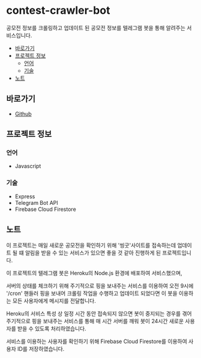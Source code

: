 # contest-crawler-bot

공모전 정보를 크롤링하고 업데이트 된 공모전 정보를 텔레그램 봇을 통해 알려주는 서비스입니다.

- [바로가기](#바로가기)
- [프로젝트 정보](#프로젝트-정보)
  - [언어](#언어)
  - [기술](#기술)
- [노트](#노트)


## 바로가기

- [Github](https://github.com/namhyun-gu/contest-crawler-bot)

## 프로젝트 정보

### 언어

- Javascript

### 기술

- Express
- Telegram Bot API
- Firebase Cloud Firestore

## 노트

이 프로젝트는 매일 새로운 공모전을 확인하기 위해 '씽굿'사이트를 접속하는데 업데이트 될 떄 알림을 받을 수 있는 서비스가 있으면 좋을 것 같아 진행하게 된 프로젝트입니다.

이 프로젝트의 텔레그램 봇은 Heroku의 Node.js 환경에 배포하여 서비스했으며,

서버의 상태를 체크하기 위해 주기적으로 핑을 보내주는 서비스를 이용하여 오전 9시에 '/cron' 핸들러 핑을 보내어
크롤링 작업을 수행하고 업데이트 되었다면 이 봇을 이용하는 모든 사용자에게 메시지를 전달합니다.

Heroku의 서비스 특성 상 일정 시간 동안 접속되지 않으면 봇이 중지되는 경우를 겪어
주기적으로 핑을 보내주는 서비스를 통해 매 시간 서버를 깨워 봇이 24시간 새로운 사용자를 받을 수 있도록 처리하였습니다.

서비스를 이용하는 사용자를 확인하기 위해 Firebase Cloud Firestore를 이용하여 사용자 ID를 저장하였습니다.